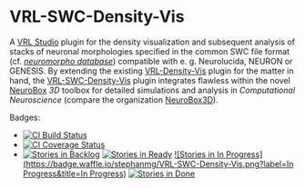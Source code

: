 VRL-SWC-Density-Vis
===================
A [VRL Studio](https://github.com/VRL-Studio/VRL-Studio) plugin for the density visualization and subsequent analysis of stacks of neuronal morphologies specified in the common SWC file format (cf. [*neuromorpho database*](http://neuromorpho.org)) compatible with e. g. Neurolucida, NEURON or GENESIS. By extending the existing [VRL-Density-Vis](https://github.com/NeuroBox3D/VRL-Density-Vis) plugin for the matter in hand, the [VRL-SWC-Density-Vis](https://github.com/stephanmg/VRL-SWC-Density-Vis) plugin integrates flawless within the novel [NeuroBox](http://neurobox.eu/) *3D* toolbox for detailed simulations and analysis in *Computational Neuroscience* (compare the organization [NeuroBox3D](https://github.com/NeuroBox3D)).

Badges:
* [![CI Build Status](https://travis-ci.org/stephanmg/VRL-SWC-Density-Vis.svg?branch=master)](https://travis-ci.org/stephanmg/VRL-SWC-Density-Vis)
* [![CI Coverage Status](https://coveralls.io/repos/stephanmg/VRL-SWC-Density-Vis/badge.png)](https://coveralls.io/r/stephanmg/VRL-SWC-Density-Vis)
* [![Stories in Backlog](https://badge.waffle.io/stephanmg/VRL-SWC-Density-Vis.png?label=Backlog&title=Backlog)](http://waffle.io/stephanmg/VRL-SWC-Density-Vis)
[![Stories in Ready](https://badge.waffle.io/stephanmg/VRL-SWC-Density-Vis.png?label=ready&title=Ready)](http://waffle.io/stephanmg/VRL-SWC-Density-Vis)
[![Stories in In Progress](https://badge.waffle.io/stephanmg/VRL-SWC-Density-Vis.png?label=In Progress&title=In Progress)](http://waffle.io/stephanmg/VRL-SWC-Density-Vis)
[![Stories in Done](https://badge.waffle.io/stephanmg/VRL-SWC-Density-Vis.png?label=Done&title=Done)](http://waffle.io/stephanmg/VRL-SWC-Density-Vis)

